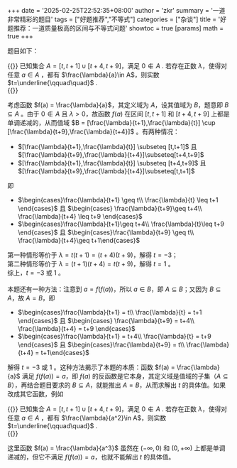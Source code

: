 +++
date = '2025-02-25T22:52:35+08:00'
author = 'zkr'
summary = '一道非常精彩的题目'
tags = ["好题推荐","不等式"]
categories = ["杂谈"]
title = '好题推荐：一道质量极高的区间与不等式问题'
showtoc = true
[params]
    math = true
+++

题目如下：

{{<notice note>}}
已知集合 $A = [t,t+1] \cup [t+4,t+9]$，满足 $0\notin A$ . 若存在正数 $\lambda$，使得对任意 $a \in A$ ，都有 $\frac{\lambda}{a}\in A$，则实数 $t=\underline{\qquad\quad}$ .      
{{</notice>}}

考虑函数 $f(a) = \frac{\lambda}{a}$，其定义域为 $A$，设其值域为 $B$，题意即 $B\subseteq A$ 。由于 $0\notin A$ 且 $\lambda > 0$，故函数 $f(a)$ 在区间 $[t,t+1]$ 和 $[t+4,t+9]$ 上都是单调递减的，从而值域 $B = [\frac{\lambda}{t+1},\frac{\lambda}{t}] \cup [\frac{\lambda}{t+9},\frac{\lambda}{t+4}]$ 。有两种情况：

- $[\frac{\lambda}{t+1},\frac{\lambda}{t}] \subseteq [t,t+1]$ 且 $[\frac{\lambda}{t+9},\frac{\lambda}{t+4}]\subseteq[t+4,t+9]$ 
- $[\frac{\lambda}{t+1},\frac{\lambda}{t}] \subseteq [t+4,t+9]$ 且 $[\frac{\lambda}{t+9},\frac{\lambda}{t+4}]\subseteq[t,t+1]$ 

即

- $\begin{cases}\frac{\lambda}{t+1} \geq t\\ \frac{\lambda}{t} \leq t+1 \end{cases}$     且     $\begin{cases} \frac{\lambda}{t+9}\geq t+4\\ \frac{\lambda}{t+4} \leq t+9  \end{cases}$    
- $\begin{cases}\frac{\lambda}{t+1}\geq t+4\\ \frac{\lambda}{t}\leq t+9   \end{cases}$  且    $\begin{cases}\frac{\lambda}{t+9} \geq t\\ \frac{\lambda}{t+4}\geq t+1\end{cases}$

第一种情形等价于 $\lambda = t(t+1) = (t+4)(t+9)$，解得 $t = -3$；   
第二种情形等价于 $\lambda = (t+1)(t+4) = t(t+9)$，解得 $t = 1$ 。     
综上，$t = -3$ 或 $1$  。   
<br>
本题还有一种方法：注意到 $a = f(f(a))$，所以 $a\in B$，即 $A\subseteq B$；又因为 $B\subseteq A$，故 $A = B$，即   

- $\begin{cases}\frac{\lambda}{t+1} = t\\ \frac{\lambda}{t} = t+1 \end{cases}$     且     $\begin{cases} \frac{\lambda}{t+9} = t+4\\ \frac{\lambda}{t+4} = t+9  \end{cases}$    
- $\begin{cases}\frac{\lambda}{t+1} = t+4\\ \frac{\lambda}{t} = t+9   \end{cases}$  且    $\begin{cases}\frac{\lambda}{t+9} = t\\ \frac{\lambda}{t+4} = t+1\end{cases}$     

解得 $t = -3$  或 $1$ 。这种方法揭示了本题的本质：函数 $f(a) = \frac{\lambda}{a}$ 满足 $f(f(a)) = a$，即 $f(a)$ 的反函数是它本身，其定义域是值域的子集（$A \subseteq B$），再结合题目要求的 $B\subseteq A$，就能推出 $A = B$，从而求解出 $t$ 的具体值。如果改成其它函数，例如

{{<notice note>}}
已知集合 $A = [t,t+1] \cup [t+4,t+9]$，满足 $0\notin A$ . 若存在正数 $\lambda$，使得对任意 $a \in A$ ，都有 $\frac{\lambda}{a^2}\in A$，则实数 $t=\underline{\qquad\quad}$ .      
{{</notice>}}

这里函数 $f(a) = \frac{\lambda}{a^3}$ 虽然在 $(-\infty,0)$ 和 $(0,+\infty)$ 上都是单调递减的，但它不满足 $f(f(a)) = a$，也就不能解出 $t$ 的具体值。